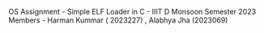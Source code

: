 OS Assignment - Simple ELF Loader in C - IIIT D Monsoon Semester 2023
Members - Harman Kummar ( 2023227) , Alabhya Jha (2023069)
